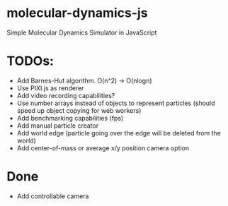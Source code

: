 # molecular-dynamics-js
Simple Molecular Dynamics Simulator in JavaScript

# TODOs:
- Add Barnes-Hut algorithm. O(n^2) -> O(nlogn)
- Use PIXI.js as renderer
- Add video recording capabilities?
- Use number arrays instead of objects to represent particles (should speed up object copying for web workers)
- Add benchmarking capabilities (fps)
- Add manual particle creator
- Add world edge (particle going over the edge will be deleted from the world)
- Add center-of-mass or average x/y position camera option

# Done
- Add controllable camera